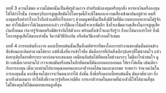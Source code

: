 บทที่ 3 ความไม่พอ 
ความไม่พอนั้นเป็นศัตรูตัวฉกาจ สำหรับนักลงทุนหรือทุกสิ่ง หารหาเงินหรือลงทุนให้ได้กำไรนั้น ง่ายพอๆกับการสูญเสียมันไปโดยจุดนี้ก็จะมีโชคเเละความเสี่ยงเข้ามาปนอยู่ด้วย คนที่ลงทุนหรือทำกำไรอะไรก็เเล้วเเต่ที่กำไรเยอะๆ ด้วยมนุษย์นั้นเป็นสิ่งมีชีวิตที่มีความทะเยอทะยานไม่รู้จักพอ ทำให้เมื่อเราได้เงินมาเยอะเเล้ว เราก็มีเเนวโน้มที่จะหาเพิ่มอีก ซึ่งก็จะเพิ่มความเสี่ยงในการสูญเสียเงินทั้งหมด เร่ควรรู้จักพอหรือมีข้อจำกัดให้ตัวเอง พร้อมทั้งเข้าใจเเละรับรู้ว่า ยิ่งหาได้มากเท่าไหร่ ยิ่งมีโอกาสสูญเสียได้มากเท่านั้น จึควรมีวิธีป้องกัน หรือคิดวิธีเอาตัวรอดไว้เสมอ 

บทที่ 4 การทบต้นที่งงงวย 
ดอกเบี้ยทบต้นนั้นเป็นสิ่งมหัศจรรยืของโลกการทำงานของมันนั้นค่อนข้างซับซ้อนเเละคิดคำนวณได้ยาก เเต้สิ่งนึ่งที่ควรเข้าใจคือ มันคือการที่เกิดสิ่งเล็กๆน้อยๆที่ไม่น่าสนใจ เเล้วค่อยๆเติบโตอาศัยระยะเวลาก่อนจะเเสดงผล เหมือนกับต้นไม้ที่ตอนโตช่วงเเรกๆ ไม่มีอะไรน่าสนใจ ดูช้า เเต่เมื่อเวลาผ่านไป เราจะพบมันหรือสนในอีกทีตอนที่มันออกดอกออกผล ให้เราได้เห็น เช่นเดียวกับการลงทุน เมื่อเวลาผ่านไปหากคุณอดทนเเละเอาตัวรอดได้นานเเละมากพอ จะพบว่า จำนวนเงินในการลงทุนนั้น มากขึ้นจนไม่อาจจะจินตนาการได้ ดังนั้น สิ่งนี่หรือดอกเบี้ยทบต้นนั้น มันอาศัยเวลา ยิ่งมากยิ่งส่งผลมาก ทำให้สิ่งที่เราควรรู้หรือควรมีคือ การเอาตัวรอดในตลาดที่น่ากลัวนี้ให้ได้นานที่สุด  ไม่ใช่ลงทุนให้ได้ผลตอบเเทนสูงที่สุด 